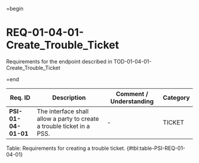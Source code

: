 =begin

# REQ-01-04-01-Create_Trouble_Ticket

Requirements for the endpoint described in TOD-01-04-01-Create_Trouble_Ticket

=end

| Req. ID                        | Description                         | Comment / Understanding                  | Category                       |
| ------------------------------ | ----------------------------------- | ---------------------------------------- | ------------------------------ |
| __PSI-01-04-01-01__ | The interface shall allow a party to create a trouble ticket in a PSS. | -                       | TICKET   |

Table: Requirements for creating a trouble ticket. {#tbl:table-PSI-REQ-01-04-01}
